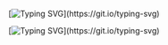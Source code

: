 [![Typing SVG](https://readme-typing-svg.demolab.com?font=Fira+Code&size=40&duration=5500&pause=1500&color=4AF7ADD6&multiline=true&random=false&width=450&lines=Hello+World!)](https://git.io/typing-svg)

[![Typing SVG](https://readme-typing-svg.demolab.com?font=Fira+Code&size=20&duration=2500&pause=500&color=4AF7ADD6&multiline=true&random=false&width=450&lines=Resources!)](https://git.io/typing-svg)
